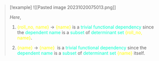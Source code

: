 >[!example] 
> ![[Pasted image 20231020075013.png]]
> 
>*Here*,
>
>1. <span style="color:#fffd01">{roll_no, name}</span> → <span style="color:#fffd01">{name}</span> is a <span style="color:#00ffcc">trivial functional dependency</span> since the <span style="color:#00ffcc">dependent name</span> is a <span style="color:#00ffcc">subset</span> of <span style="color:#00ffcc">determinant set</span> <span style="color:#fffd01">{roll_no, name}</span>.
>	
>2. <span style="color:#fffd01">{name}</span> → <span style="color:#fffd01">{name}</span>  is a <span style="color:#00ffcc">trivial functional dependency</span> since the <span style="color:#00ffcc">dependent name</span> is a <span style="color:#00ffcc">subset</span> of <span style="color:#00ffcc">determinant set</span> <span style="color:#fffd01">{name}</span> itself.